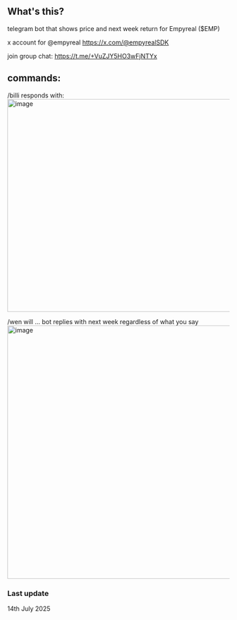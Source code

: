 ## What's this?

telegram bot that shows price and next week return for Empyreal ($EMP) 

x account for @empyreal 
https://x.com/@empyrealSDK

join group chat:
https://t.me/+VuZJY5HO3wFjNTYx 

## commands:
/billi
responds with:
<img width="519" height="482" alt="image" src="https://github.com/user-attachments/assets/3f97b470-a93a-46e8-b3a4-b22f4ccc1e28" />



/wen will ...
bot replies with next week regardless of what you say
<img width="519" height="574" alt="image" src="https://github.com/user-attachments/assets/5bde9f57-ece6-4753-8fad-2ff3787906a2" />


### Last update 
14th July 2025
